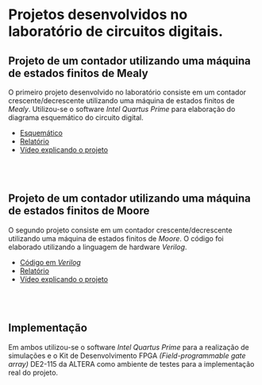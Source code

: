 # Projetos desenvolvidos no laboratório de circuitos digitais. 


## Projeto de um contador utilizando uma máquina de estados finitos de **Mealy**

O primeiro projeto desenvolvido no laboratório consiste em um contador crescente/decrescente utilizando uma máquina de estados finitos de _Mealy_. Utilizou-se o software _Intel Quartus Prime_ para elaboração do diagrama esquemático do circuito digital.

* [Esquemático]()
* [Relatório]()
* [Vídeo explicando o projeto](https://www.youtube.com/watch?v=JqHvybAz9Tk)

<br> <br>

## Projeto de um contador utilizando uma máquina de estados finitos de **Moore**
O segundo projeto consiste em um contador crescente/decrescente utilizando uma máquina de estados finitos de _Moore_. O código foi elaborado utilizando a linguagem de hardware _Verilog_. 

* [Código em _Verilog_]()
* [Relatório]()
* [Vídeo explicando o projeto](https://www.youtube.com/watch?v=exR6L8xpDJs)


<br> <br>

## Implementação
Em ambos utilizou-se o software _Intel Quartus Prime_ para a realização de simulações e o Kit de Desenvolvimento FPGA _(Field-programmable gate array)_ DE2-115 da ALTERA como ambiente de testes para a implementação real do projeto.